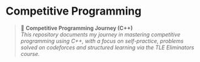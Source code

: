# Competitive Programming

> 🚀 **Competitive Programming Journey (C++)**  
> *This repository documents my journey in mastering competitive programming using C++, with a focus on self-practice, problems solved on codeforces and structured learning via the TLE Eliminators course.*
